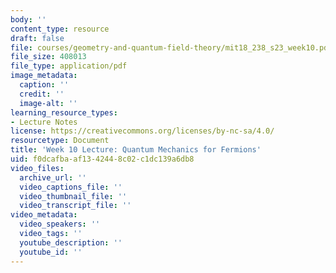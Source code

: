 ```yaml
---
body: ''
content_type: resource
draft: false
file: courses/geometry-and-quantum-field-theory/mit18_238_s23_week10.pdf
file_size: 408013
file_type: application/pdf
image_metadata:
  caption: ''
  credit: ''
  image-alt: ''
learning_resource_types:
- Lecture Notes
license: https://creativecommons.org/licenses/by-nc-sa/4.0/
resourcetype: Document
title: 'Week 10 Lecture: Quantum Mechanics for Fermions'
uid: f0dcafba-af13-4244-8c02-c1dc139a6db8
video_files:
  archive_url: ''
  video_captions_file: ''
  video_thumbnail_file: ''
  video_transcript_file: ''
video_metadata:
  video_speakers: ''
  video_tags: ''
  youtube_description: ''
  youtube_id: ''
---
```

